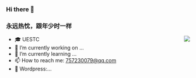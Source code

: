 ### Hi there 👋

### **永远热忱，跟年少时一样**

<img align="right" src="https://github-readme-stats.vercel.app/api?username=Aaron-boom&show_icons=true&icon_color=CE1D2D&text_color=718096&bg_color=ffffff&hide_title=true"/>

<!--
**Aaron-boom/Aaron-boom** is a ✨ _special_ ✨ repository because its `README.md` (this file) appears on your GitHub profile.
Here are some ideas to get you started:
- 🔭 I’m currently working on ...
- 🌱 I’m currently learning ...
- 👯 I’m looking to collaborate on ...
- 🤔 I’m looking for help with ...
- 💬 Ask me about ... 
- 😄 Pronouns: ...
- ⚡ Fun fact: ...
-->

- 🎓 UESTC
- 🔭 I’m currently working on ...
- 🌱 I’m currently learning ...
- 📫 How to reach me: 757230079@qq.com
- 👯 Wordpress:...

